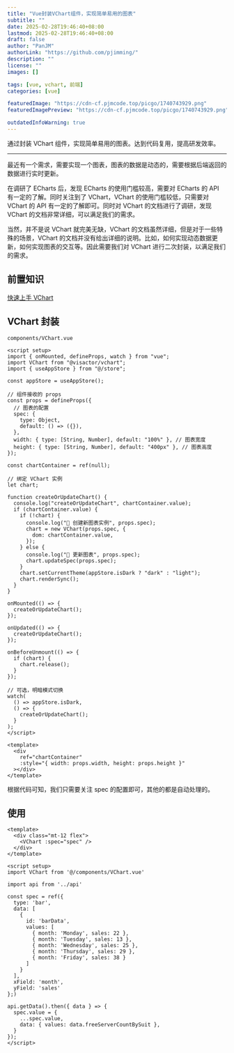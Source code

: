 ```yaml
---
title: "Vue封装VChart组件，实现简单易用的图表"
subtitle: ""
date: 2025-02-28T19:46:40+08:00
lastmod: 2025-02-28T19:46:40+08:00
draft: false
author: "PanJM"
authorLink: "https://github.com/pjimming/"
description: ""
license: ""
images: []

tags: [vue, vchart, 前端]
categories: [vue]

featuredImage: "https://cdn-cf.pjmcode.top/picgo/1740743929.png"
featuredImagePreview: "https://cdn-cf.pjmcode.top/picgo/1740743929.png"

outdatedInfoWarning: true
---
```


通过封装 VChart 组件，实现简单易用的图表。达到代码复用，提高研发效率。

<!--more-->

---

最近有一个需求，需要实现一个图表，图表的数据是动态的，需要根据后端返回的数据进行实时更新。

在调研了 ECharts 后，发现 ECharts 的使用门槛较高，需要对 ECharts 的 API 有一定的了解。同时关注到了 VChart，VChart 的使用门槛较低，只需要对 VChart 的 API 有一定的了解即可。同时对 VChart 的文档进行了调研，发现 VChart 的文档非常详细，可以满足我们的需求。

当然，并不是说 VChart 就完美无缺，VChart 的文档虽然详细，但是对于一些特殊的场景，VChart 的文档并没有给出详细的说明。比如，如何实现动态数据更新，如何实现图表的交互等。因此需要我们对 VChart 进行二次封装，以满足我们的需求。

## 前置知识

[快速上手 VChart](https://visactor.io/vchart/guide/tutorial_docs/Getting_Started)

## VChart 封装

`components/VChart.vue`

```vue
<script setup>
import { onMounted, defineProps, watch } from "vue";
import VChart from "@visactor/vchart";
import { useAppStore } from "@/store";

const appStore = useAppStore();

// 组件接收的 props
const props = defineProps({
  // 图表的配置
  spec: {
    type: Object,
    default: () => ({}),
  },
  width: { type: [String, Number], default: "100%" }, // 图表宽度
  height: { type: [String, Number], default: "400px" }, // 图表高度
});

const chartContainer = ref(null);

// 绑定 VChart 实例
let chart;

function createOrUpdateChart() {
  console.log("createOrUpdateChart", chartContainer.value);
  if (chartContainer.value) {
    if (!chart) {
      console.log("📌 创建新图表实例", props.spec);
      chart = new VChart(props.spec, {
        dom: chartContainer.value,
      });
    } else {
      console.log("🔄 更新图表", props.spec);
      chart.updateSpec(props.spec);
    }
    chart.setCurrentTheme(appStore.isDark ? "dark" : "light");
    chart.renderSync();
  }
}

onMounted(() => {
  createOrUpdateChart();
});

onUpdated(() => {
  createOrUpdateChart();
});

onBeforeUnmount(() => {
  if (chart) {
    chart.release();
  }
});

// 可选，明暗模式切换
watch(
  () => appStore.isDark,
  () => {
    createOrUpdateChart();
  }
);
</script>

<template>
  <div
    ref="chartContainer"
    :style="{ width: props.width, height: props.height }"
  ></div>
</template>
```

根据代码可知，我们只需要关注 spec 的配置即可，其他的都是自动处理的。

## 使用

```vue
<template>
  <div class="mt-12 flex">
    <VChart :spec="spec" />
  </div>
</template>

<script setup>
import VChart from '@/components/VChart.vue'

import api from '../api'

const spec = ref({
  type: 'bar',
  data: [
    {
      id: 'barData',
      values: [
        { month: 'Monday', sales: 22 },
        { month: 'Tuesday', sales: 13 },
        { month: 'Wednesday', sales: 25 },
        { month: 'Thursday', sales: 29 },
        { month: 'Friday', sales: 38 }
      ]
    }
  ],
  xField: 'month',
  yField: 'sales'
};)

api.getData().then({ data } => {
  spec.value = {
    ...spec.value,
    data: { values: data.freeServerCountBySuit },
  }
});
</script>
```
